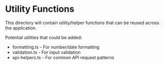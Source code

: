 # Utility Functions

This directory will contain utility/helper functions that can be reused across the application.

Potential utilities that could be added:
- formatting.ts - For number/date formatting
- validation.ts - For input validation
- api-helpers.ts - For common API request patterns 